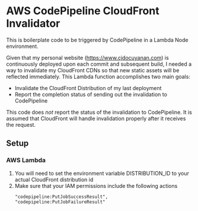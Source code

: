 # AWS CodePipeline CloudFront Invalidator
This is boilerplate code to be triggered by CodePipeline in a Lambda Node environment.

Given that my personal website (https://www.cjdocuyanan.com) is continuously deployed upon each commit and subsequent build, I needed a way to invalidate my CloudFront CDNs so that new static assets will be reflected immediately. This Lambda function accomplishes two main goals:
* Invalidate the CloudFront Distribution of my last deployment
* Report the completion status of sending out the invalidation to CodePipeline

This code does _not_ report the status of the invalidation to CodePipeline. It is assumed that CloudFront will handle invalidation properly after it receives the request.

## Setup
### AWS Lambda

1. You will need to set the environment variable DISTRIBUTION_ID to your actual CloudFront distribution id
2. Make sure that your IAM permissions include the following actions
    ````
    "codepipeline:PutJobSuccessResult",
    "codepipeline:PutJobFailureResult"
    ````

